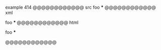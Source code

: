 example 414
@@@@@@@@@@@@ src
foo **\***
@@@@@@@@@@@@ xml
<?xml version="1.0" encoding="UTF-8"?>
<!DOCTYPE document SYSTEM "CommonMark.dtd">
<document xmlns="http://commonmark.org/xml/1.0">
  <paragraph>
    <text>foo </text>
    <strong>
      <text>*</text>
    </strong>
  </paragraph>
</document>
@@@@@@@@@@@@ html
<p>foo <strong>*</strong></p>
@@@@@@@@@@@@
